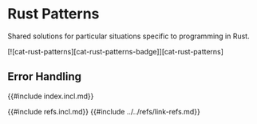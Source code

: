 # Rust Patterns

Shared solutions for particular situations specific to programming in Rust.

[![cat-rust-patterns][cat-rust-patterns-badge]][cat-rust-patterns]

## Error Handling

{{#include index.incl.md}}

{{#include refs.incl.md}}
{{#include ../../refs/link-refs.md}}
